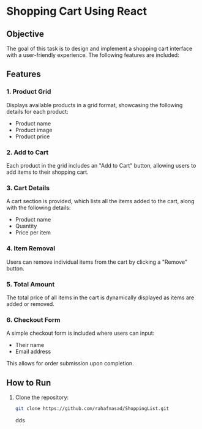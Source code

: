 # Shopping Cart Using React

## Objective

The goal of this task is to design and implement a shopping cart interface with a user-friendly experience. The following features are included:

## Features

### 1. Product Grid
Displays available products in a grid format, showcasing the following details for each product:
- Product name
- Product image
- Product price

### 2. Add to Cart
Each product in the grid includes an "Add to Cart" button, allowing users to add items to their shopping cart.

### 3. Cart Details
A cart section is provided, which lists all the items added to the cart, along with the following details:
- Product name
- Quantity
- Price per item

### 4. Item Removal
Users can remove individual items from the cart by clicking a "Remove" button.

### 5. Total Amount
The total price of all items in the cart is dynamically displayed as items are added or removed.

### 6. Checkout Form
A simple checkout form is included where users can input:
- Their name
- Email address

This allows for order submission upon completion.

## How to Run

1. Clone the repository:
   ```bash
   git clone https://github.com/rahafnasad/ShoppingList.git
   ```
   dds
